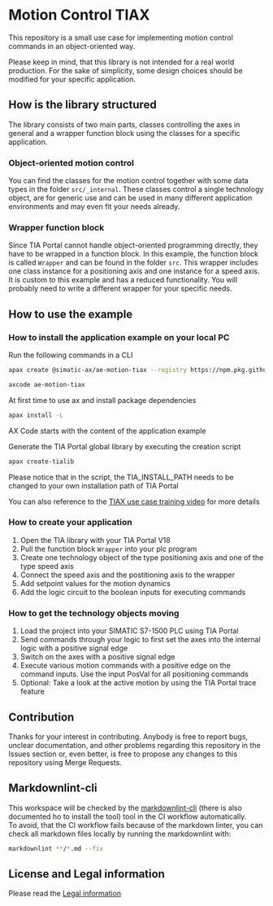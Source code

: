 # Motion Control TIAX

This repository is a small use case for implementing motion control commands in an object-oriented way.

Please keep in mind, that this library is not intended for a real world production. For the sake of simplicity, some design choices should be modified for your specific application.

## How is the library structured

The library consists of two main parts, classes controlling the axes in general and a wrapper function block using the classes for a specific application.

### Object-oriented motion control

You can find the classes for the motion control together with some data types in the folder `src/_internal`. These classes control a single technology object, are for generic use and can be used in many different application environments and may even fit your needs already.

### Wrapper function block

Since TIA Portal cannot handle object-oriented programming directly, they have to be wrapped in a function block. In this example, the function block is called `Wrapper` and can be found in the folder `src`.
This wrapper includes one class instance for a positioning axis and one instance for a speed axis. It is custom to this example and has a reduced functionality. You will probably need to write a different wrapper for your specific needs.

## How to use the example

### How to install the application example on your local PC

Run the following commands in a CLI

```sh
apax create @simatic-ax/ae-motion-tiax --registry https://npm.pkg.github.com ae-motion-tiax
```

```sh
axcode ae-motion-tiax
```

At first time to use ax and install package dependencies

```sh
apax install -L
```

AX Code starts with the content of the application example

Generate the TIA Portal global library by executing the creation script

```sh
apax create-tialib
```
Please notice that in the script, the TIA_INSTALL_PATH needs to be changed to your own installation path of TIA Portal

You can also reference to the [TIAX use case training video](https://console.simatic-ax.siemens.io/trainings) for more details

### How to create your application

1. Open the TIA library with your TIA Portal V18
2. Pull the function block `Wrapper` into your plc program
3. Create one technology object of the type positioning axis and one of the type speed axis
4. Connect the speed axis and the postitioning axis to the wrapper
5. Add setpoint values for the motion dynamics
6. Add the logic circuit to the boolean inputs for executing commands

### How to get the technology objects moving

1. Load the project into your SIMATIC S7-1500 PLC using TIA Portal
2. Send commands through your logic to first set the axes into the internal logic with a positive signal edge
3. Switch on the axes with a positive signal edge
4. Execute various motion commands with a positive edge on the command inputs. Use the input PosVal for all positioning commands
5. Optional: Take a look at the active motion by using the TIA Portal trace feature

## Contribution

Thanks for your interest in contributing. Anybody is free to report bugs, unclear documentation, and other problems regarding this repository in the Issues section or, even better, is free to propose any changes to this repository using Merge Requests.

## Markdownlint-cli

This workspace will be checked by the [markdownlint-cli](https://github.com/igorshubovych/markdownlint-cli) (there is also documented ho to install the tool) tool in the CI workflow automatically.  
To avoid, that the CI workflow fails because of the markdown linter, you can check all markdown files locally by running the markdownlint with:

```sh
markdownlint **/*.md --fix
```

## License and Legal information

Please read the [Legal information](LICENSE.md)
